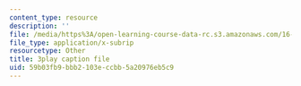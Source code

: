 ```yaml
---
content_type: resource
description: ''
file: /media/https%3A/open-learning-course-data-rc.s3.amazonaws.com/16-687-private-pilot-ground-school-january-iap-2019/59b03fb9bbb2103eccbb5a20976eb5c9_s67DO7fFM14.srt
file_type: application/x-subrip
resourcetype: Other
title: 3play caption file
uid: 59b03fb9-bbb2-103e-ccbb-5a20976eb5c9
---
```

